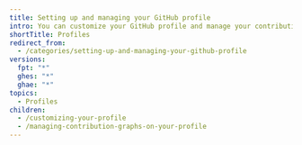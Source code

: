 ```yaml
---
title: Setting up and managing your GitHub profile
intro: You can customize your GitHub profile and manage your contribution graph.
shortTitle: Profiles
redirect_from:
  - /categories/setting-up-and-managing-your-github-profile
versions:
  fpt: "*"
  ghes: "*"
  ghae: "*"
topics:
  - Profiles
children:
  - /customizing-your-profile
  - /managing-contribution-graphs-on-your-profile
---
```

